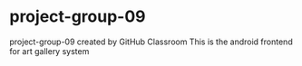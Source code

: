 # project-group-09
project-group-09 created by GitHub Classroom
This is the android frontend for art gallery system 

